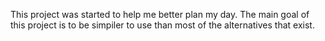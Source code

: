 This project was started to help me better plan my day.
The main goal of this project is to be simpiler to use than most of the alternatives that exist.
